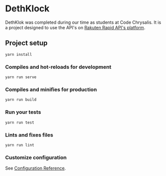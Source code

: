# DethKlock

DethKlok was completed during our time as students at Code Chrysalis. It is a project designed to use the API's on [Rakuten Rapid API's platform](https://english.api.rakuten.net/).

## Project setup

```
yarn install
```

### Compiles and hot-reloads for development

```
yarn run serve
```

### Compiles and minifies for production

```
yarn run build
```

### Run your tests

```
yarn run test
```

### Lints and fixes files

```
yarn run lint
```

### Customize configuration

See [Configuration Reference](https://cli.vuejs.org/config/).
